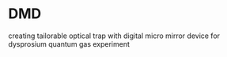 # DMD
 creating tailorable optical trap with digital micro mirror device for dysprosium quantum gas experiment
